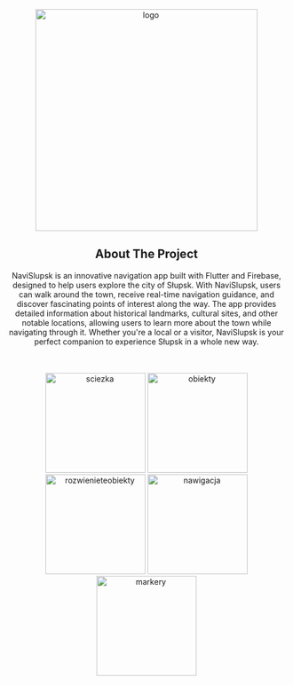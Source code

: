 <div align="center">
  <a href="https://github.com/Krzysztofik/NaviSlupsk">
    <img src="https://i.ibb.co/JkLTy0W/logo.png" alt="logo" border="0" width="400" height="auto">
  </a>

## About The Project

NaviSlupsk is an innovative navigation app built with Flutter and Firebase, designed to help users explore the city of Słupsk. With NaviSlupsk, users can walk around the town, receive real-time navigation guidance, and discover fascinating points of interest along the way. The app provides detailed information about historical landmarks, cultural sites, and other notable locations, allowing users to learn more about the town while navigating through it.
Whether you're a local or a visitor, NaviSlupsk is your perfect companion to experience Słupsk in a whole new way.
<br><br><br>

<img src="https://i.ibb.co/LJKB9Fd/sciezka.png" alt="sciezka" border="0" width="180" height="auto">
<img src="https://i.ibb.co/yd9nxkN/obiekty.png" alt="obiekty" border="0" width="180" height="auto">
<img src="https://i.ibb.co/kX2kHxF/rozwienieteobiekty.png" alt="rozwienieteobiekty" border="0"  width="180" height="auto">
<img src="https://i.ibb.co/L0VD7N0/nawigacja.png" alt="nawigacja" border="0"  width="180" height="auto">
<img src="https://i.ibb.co/XtsydRS/markery.png" alt="markery" border="0"  width="180" height="auto">
